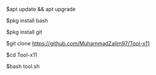 $apt update && apt upgrade

$pkg install bash 

$pkg install git

$git clone https://github.com/MuhammadZalim97/Tool-x11

$cd Tool-x11

$bash tool.sh

